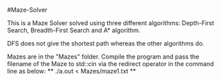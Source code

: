 #Maze-Solver

This is a Maze Solver solved using three different algorithms: Depth-First Search, Breadth-First Search and A\* algorithm.

DFS does not give the shortest path whereas the other algorithms do.

Mazes are in the "Mazes" folder. Compile the program and pass the filename of the Maze to std::cin via the redirect operator in the command line as below:
	** ./a.out < Mazes/maze1.txt **

